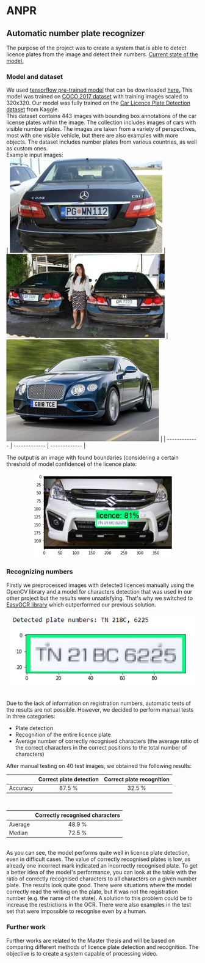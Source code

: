 # ANPR

## Automatic number plate recognizer

The purpose of the project was to create a system that is able to detect licence plates from the image and detect their numbers. [Current state of the model.](ckpt-6.index)

### Model and dataset
We used [tensorflow pre-trained model](https://github.com/tensorflow/models) that can be downloaded [here.](http://download.tensorflow.org/models/object_detection/tf2/20200711/ssd_mobilenet_v2_fpnlite_320x320_coco17_tpu-8.tar.gz)
This model was trained on [COCO 2017 dataset](https://www.kaggle.com/datasets/awsaf49/coco-2017-dataset) with training images scaled to 320x320. 
Our model was fully trained on the [Car Licence Plate Detection dataset](https://www.kaggle.com/datasets/andrewmvd/car-plate-detection?resource=download) from Kaggle. <br />
This dataset contains 443 images with bounding box annotations of the car license plates within the image. The collection includes images of cars with visible number plates. The images are taken from a variety of perspectives, most with one visible vehicle, but there are also examples with more objects. 
The dataset includes number plates from various countries, as well as custom ones. <br />
Example input images: <br />
| <img src="example_input1.png"/>  | <img src="example_input2.png"/> | <img src="example_input3.png"/> |
| ------------- | ------------- | ------------- |

The output is an image with found boundaries (considering a certain threshold of model confidence) of the licence plate: <br />
<p align="center">
  <img src="example_detection.png"/>
</p>

  
### Recognizing numbers
Firstly we preprocessed images with detected licences manually using the OpenCV library and a model for characters detection that was used in our other project but the results were unsatisfying. 
That's why we switched to [EasyOCR library](https://github.com/JaidedAI/EasyOCR) which outperformed our previous solution. <br />
<p align="center">
  <img src="example_recognition.png"/>
</p>
<br />
Due to the lack of information on registration numbers, automatic tests of the results are not possible. However, we decided to perform manual tests in three categories: <br />

- Plate detection
- Recognition of the entire licence plate
- Average number of correctly recognised characters (the average ratio of the correct characters in the correct positions to the total number of characters)

After manual testing on 40 test images, we obtained the following results:

| | Correct plate detection  | Correct plate recognition |
| :---  | :---:  | :---:  |
| Accuracy | 87.5 % | 32.5 % |

<br />

| | Correctly recognised characters |
| :---  | :---:  |
| Average | 48.9 % |
| Median | 72.5 % |

<br />
As you can see, the model performs quite well in licence plate detection, even in difficult cases. 
The value of correctly recognised plates is low, as already one incorrect mark indicated an incorrectly recognised plate. 
To get a better idea of the model's performance, you can look at the table with the ratio of correctly recognised characters to all characters on a given number plate. The results look quite good. 
There were situations where the model correctly read the writing on the plate, but it was not the registration number (e.g. the name of the state). A solution to this problem could be to increase the restrictions in the OCR. There were also examples in the test set that were impossible to recognise even by a human. 


### Further work
Further works are related to the Master thesis and will be based on comparing different methods of licence plate detection and recognition. The objective is to create a system capable of processing video. <br />
